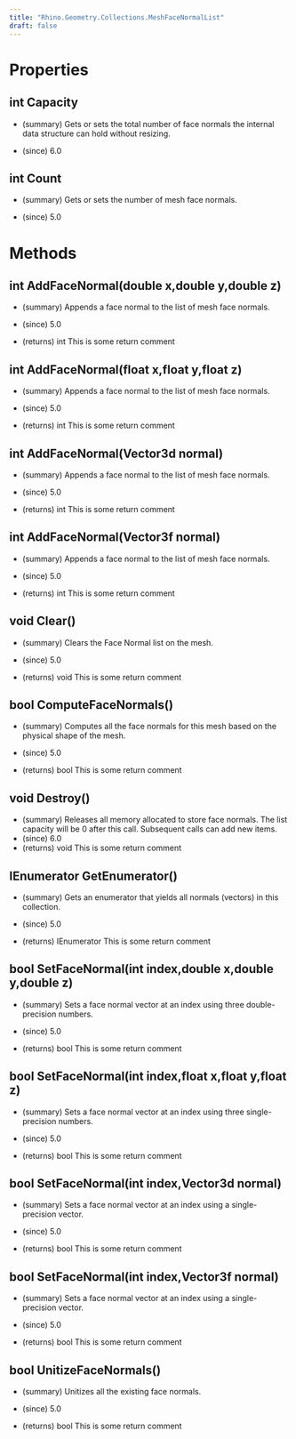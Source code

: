 ```yaml
---
title: "Rhino.Geometry.Collections.MeshFaceNormalList"
draft: false
---
```


# Properties
## int Capacity
- (summary) 
     Gets or sets the total number of face normals the internal data structure can hold without resizing.
     
- (since) 6.0
## int Count
- (summary) 
     Gets or sets the number of mesh face normals.
     
- (since) 5.0
# Methods
## int AddFaceNormal(double x,double y,double z)
- (summary) 
     Appends a face normal to the list of mesh face normals.
     
- (since) 5.0
- (returns) int This is some return comment
## int AddFaceNormal(float x,float y,float z)
- (summary) 
     Appends a face normal to the list of mesh face normals.
     
- (since) 5.0
- (returns) int This is some return comment
## int AddFaceNormal(Vector3d normal)
- (summary) 
     Appends a face normal to the list of mesh face normals.
     
- (since) 5.0
- (returns) int This is some return comment
## int AddFaceNormal(Vector3f normal)
- (summary) 
     Appends a face normal to the list of mesh face normals.
     
- (since) 5.0
- (returns) int This is some return comment
## void Clear()
- (summary) 
     Clears the Face Normal list on the mesh.
     
- (since) 5.0
- (returns) void This is some return comment
## bool ComputeFaceNormals()
- (summary) 
     Computes all the face normals for this mesh based on the physical shape of the mesh.
     
- (since) 5.0
- (returns) bool This is some return comment
## void Destroy()
- (summary) 
     Releases all memory allocated to store face normals. The list capacity will be 0 after this call.
     Subsequent calls can add new items.
- (since) 6.0
- (returns) void This is some return comment
## IEnumerator<Vector3f> GetEnumerator()
- (summary) 
     Gets an enumerator that yields all normals (vectors) in this collection.
     
- (since) 5.0
- (returns) IEnumerator<Vector3f> This is some return comment
## bool SetFaceNormal(int index,double x,double y,double z)
- (summary) 
     Sets a face normal vector at an index using three double-precision numbers.
     
- (since) 5.0
- (returns) bool This is some return comment
## bool SetFaceNormal(int index,float x,float y,float z)
- (summary) 
     Sets a face normal vector at an index using three single-precision numbers.
     
- (since) 5.0
- (returns) bool This is some return comment
## bool SetFaceNormal(int index,Vector3d normal)
- (summary) 
     Sets a face normal vector at an index using a single-precision vector.
     
- (since) 5.0
- (returns) bool This is some return comment
## bool SetFaceNormal(int index,Vector3f normal)
- (summary) 
     Sets a face normal vector at an index using a single-precision vector.
     
- (since) 5.0
- (returns) bool This is some return comment
## bool UnitizeFaceNormals()
- (summary) 
     Unitizes all the existing face normals.
     
- (since) 5.0
- (returns) bool This is some return comment
